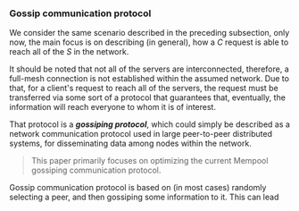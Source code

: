 ### Gossip communication protocol

We consider the same scenario described in the preceding subsection, only now, the main focus is on describing (in general), how a *C* request is able to reach all of the *S* in the network.

It should be noted that not all of the servers are interconnected, therefore, a full-mesh connection is not established within the assumed network. Due to that, for a client's request to reach all of the servers, the request must be transferred via some sort of a protocol that guarantees that, eventually, the information will reach everyone to whom it is of interest.

That protocol is a ***gossiping protocol***, which could simply be described as a network communication protocol used in large peer-to-peer distributed systems, for disseminating data among nodes within the network. 

> This paper primarily focuses on optimizing the current Mempool gossiping communication protocol.

Gossip communication protocol is based on (in most cases) randomly selecting a peer, and then gossiping some information to it. This can lead
<!--stackedit_data:
eyJoaXN0b3J5IjpbLTQyMzY1MTc5OCwtMzM4MDcxOTYzXX0=
-->